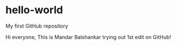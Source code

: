 # hello-world
My first GitHub repository

Hi everyone,
This is Mandar Balshankar trying out 1st edit on GitHub!
